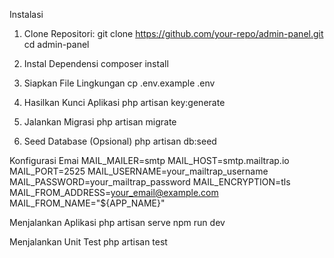 Instalasi

1. Clone Repositori:
git clone https://github.com/your-repo/admin-panel.git
cd admin-panel

2. Instal Dependensi
composer install

3. Siapkan File Lingkungan
cp .env.example .env

4. Hasilkan Kunci Aplikasi
php artisan key:generate

5. Jalankan Migrasi
php artisan migrate

6. Seed Database (Opsional)
php artisan db:seed

Konfigurasi Emai
MAIL_MAILER=smtp
MAIL_HOST=smtp.mailtrap.io
MAIL_PORT=2525
MAIL_USERNAME=your_mailtrap_username
MAIL_PASSWORD=your_mailtrap_password
MAIL_ENCRYPTION=tls
MAIL_FROM_ADDRESS=your_email@example.com
MAIL_FROM_NAME="${APP_NAME}"

Menjalankan Aplikasi
php artisan serve
npm run dev

Menjalankan Unit Test
php artisan test